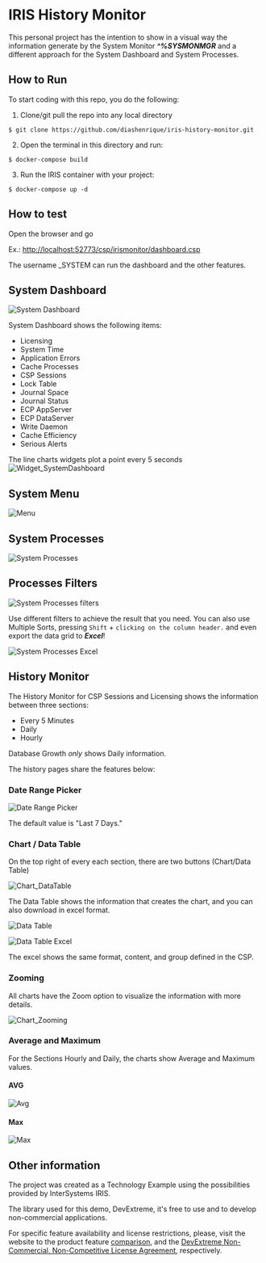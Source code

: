 # IRIS History Monitor

This personal project has the intention to show in a visual way the information generate by the System Monitor _**^%SYSMONMGR**_ and a different approach for the System Dashboard and System Processes.

## How to Run

To start coding with this repo, you do the following:

1. Clone/git pull the repo into any local directory

```
$ git clone https://github.com/diashenrique/iris-history-monitor.git
```

2. Open the terminal in this directory and run:

```
$ docker-compose build
```

3. Run the IRIS container with your project:

```
$ docker-compose up -d
```

## How to test

Open the browser and go

Ex.: <http://localhost:52773/csp/irismonitor/dashboard.csp>

The username \_SYSTEM can run the dashboard and the other features.

## System Dashboard

![System Dashboard](https://raw.githubusercontent.com/diashenrique/iris-history-monitor/master//images/SystemDashboard.png)

System Dashboard shows the following items:

- Licensing
- System Time
- Application Errors
- Cache Processes
- CSP Sessions
- Lock Table
- Journal Space
- Journal Status
- ECP AppServer
- ECP DataServer
- Write Daemon
- Cache Efficiency
- Serious Alerts

The line charts widgets plot a point every 5 seconds
![Widget_SystemDashboard](https://raw.githubusercontent.com/diashenrique/iris-history-monitor/master/images/widget_dashboard.gif)

## System Menu

![Menu](https://raw.githubusercontent.com/diashenrique/iris-history-monitor/master/images/menu.gif)

## System Processes

![System Processes](https://raw.githubusercontent.com/diashenrique/iris-history-monitor/master/images/SystemProcesses.png)

## Processes Filters

![System Processes filters](https://raw.githubusercontent.com/diashenrique/iris-history-monitor/master/images/SystemProcesses_filter.gif)

Use different filters to achieve the result that you need. You can also use Multiple Sorts, pressing `Shift` + `clicking on the column header.` and even export the data grid to _**Excel**_!

![System Processes Excel](https://raw.githubusercontent.com/diashenrique/iris-history-monitor/master/images/SystemProcesses_output.png)

## History Monitor

The History Monitor for CSP Sessions and Licensing shows the information between three sections:

- Every 5 Minutes
- Daily
- Hourly

Database Growth _only_ shows Daily information.

The history pages share the features below:

### Date Range Picker

![Date Range Picker](https://raw.githubusercontent.com/diashenrique/iris-history-monitor/master/images/daterangepicker.png)

The default value is "Last 7 Days."

### Chart / Data Table

On the top right of every each section, there are two buttons (Chart/Data Table)

![Chart_DataTable](https://raw.githubusercontent.com/diashenrique/iris-history-monitor/master/images/chart.png)

The Data Table shows the information that creates the chart, and you can also download in excel format.

![Data Table](https://raw.githubusercontent.com/diashenrique/iris-history-monitor/master/images/chart_datagrid.png)

![Data Table Excel](https://raw.githubusercontent.com/diashenrique/iris-history-monitor/master/images/chart_datagrid_output.png)

The excel shows the same format, content, and group defined in the CSP.

### Zooming

All charts have the Zoom option to visualize the information with more details.

![Chart_Zooming](https://raw.githubusercontent.com/diashenrique/iris-history-monitor/master/images/demo_CSP_Sessions.gif)

### Average and Maximum

For the Sections Hourly and Daily, the charts show Average and Maximum values.

#### AVG

![Avg](https://raw.githubusercontent.com/diashenrique/iris-history-monitor/master/images/History_Hourly.png)

#### Max

![Max](https://raw.githubusercontent.com/diashenrique/iris-history-monitor/master/images/History_Daily.png)

## Other information

The project was created as a Technology Example using the possibilities provided by InterSystems IRIS.

The library used for this demo, DevExtreme, it's free to use and to develop non-commercial applications.

For specific feature availability and license restrictions, please, visit the website to the product feature [comparison](https://js.devexpress.com/Buy/), and the [DevExtreme Non-Commercial, Non-Competitive License Agreement](https://js.devexpress.com/EULAs/DevExtremeNonCommercial/), respectively.
